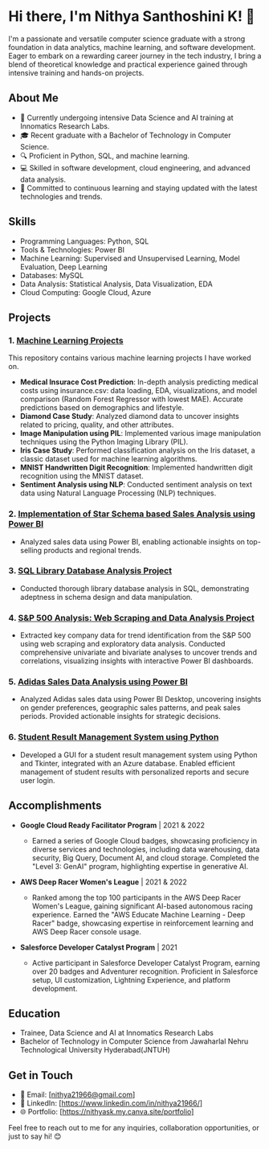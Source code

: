 # Hi there, I'm Nithya Santhoshini K! 👋

I'm a passionate and versatile computer science graduate with a strong foundation in data analytics, machine learning, and software development. Eager to embark on a rewarding career journey in the tech industry, I bring a blend of theoretical knowledge and practical experience gained through intensive training and hands-on projects.

## About Me

- 💼 Currently undergoing intensive Data Science and AI training at Innomatics Research Labs.
- 🎓 Recent graduate with a Bachelor of Technology in Computer Science.
- 🔍 Proficient in Python, SQL, and machine learning.
- 💻 Skilled in software development, cloud engineering, and advanced data analysis.
- 🌱 Committed to continuous learning and staying updated with the latest technologies and trends.

## Skills

- Programming Languages: Python, SQL
- Tools & Technologies: Power BI
- Machine Learning: Supervised and Unsupervised Learning, Model Evaluation, Deep Learning
- Databases: MySQL
- Data Analysis: Statistical Analysis, Data Visualization, EDA
- Cloud Computing: Google Cloud, Azure

## Projects

### 1. [Machine Learning Projects](https://github.com/NithyaSanthoshiniK/Machine-Learning-Projects)
This repository contains various machine learning projects I have worked on. 
- **Medical Insurace Cost Prediction**: In-depth analysis predicting medical costs using insurance.csv: data loading, EDA, visualizations, and model 
  comparison (Random Forest Regressor with lowest MAE). Accurate predictions based on demographics and lifestyle.
- **Diamond Case Study**: Analyzed diamond data to uncover insights related to pricing, quality, and other attributes.
- **Image Manipulation using PIL**: Implemented various image manipulation techniques using the Python Imaging Library (PIL).
- **Iris Case Study**: Performed classification analysis on the Iris dataset, a classic dataset used for machine learning algorithms.
- **MNIST Handwritten Digit Recognition**: Implemented handwritten digit recognition using the MNIST dataset.
- **Sentiment Analysis using NLP**: Conducted sentiment analysis on text data using Natural Language Processing (NLP) techniques.

### 2. [Implementation of Star Schema based Sales Analysis using Power BI](https://github.com/NithyaSanthoshiniK/PowerBIProject1)
- Analyzed sales data using Power BI, enabling actionable insights on top-selling products and regional trends.

### 3. [SQL Library Database Analysis Project](https://github.com/NithyaSanthoshiniK/SQL-Library-Database-Analysis-Project)
- Conducted thorough library database analysis in SQL, demonstrating adeptness in schema design and data manipulation.

### 4. [S&P 500 Analysis: Web Scraping and Data Analysis Project](https://github.com/NithyaSanthoshiniK/S-P-500)
- Extracted key company data for trend identification from the S&P 500 using web scraping and exploratory data analysis. Conducted comprehensive univariate and bivariate analyses to uncover trends and correlations, visualizing insights with interactive Power BI dashboards.

### 5. [Adidas Sales Data Analysis using Power BI](https://github.com/NithyaSanthoshiniK/Adidas-PowerBI-Project)
- Analyzed Adidas sales data using Power BI Desktop, uncovering insights on gender preferences, geographic sales patterns, and peak sales periods. Provided actionable insights for strategic decisions.

### 6. [Student Result Management System using Python](https://github.com/NithyaSanthoshiniK/Student-Result-Management-System)
- Developed a GUI for a student result management system using Python and Tkinter, integrated with an Azure database. Enabled efficient management of student results with personalized reports and secure user login.


## Accomplishments

- **Google Cloud Ready Facilitator Program** | 2021 & 2022
  - Earned a series of Google Cloud badges, showcasing proficiency in diverse services and technologies, including data warehousing, data security, Big Query, Document AI, and cloud storage. Completed the "Level 3: GenAI" program, highlighting expertise in generative AI.

- **AWS Deep Racer Women's League** | 2021 & 2022
  - Ranked among the top 100 participants in the AWS Deep Racer Women's League, gaining significant AI-based autonomous racing experience. Earned the "AWS Educate Machine Learning - Deep Racer" badge, showcasing expertise in reinforcement learning and AWS Deep Racer console usage.

- **Salesforce Developer Catalyst Program** | 2021
  - Active participant in Salesforce Developer Catalyst Program, earning over 20 badges and Adventurer recognition. Proficient in Salesforce setup, UI customization, Lightning Experience, and platform development.

## Education

- Trainee, Data Science and AI at Innomatics Research Labs
- Bachelor of Technology in Computer Science from Jawaharlal Nehru Technological University Hyderabad(JNTUH)


## Get in Touch

- 📧 Email: [nithya21966@gmail.com]
- 🔗 LinkedIn: [https://www.linkedin.com/in/nithya21966/]
- 🌐 Portfolio: [https://nithyask.my.canva.site/portfolio]

Feel free to reach out to me for any inquiries, collaboration opportunities, or just to say hi! 😊
